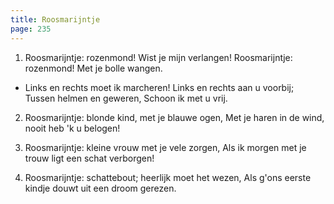 ```yaml
---
title: Roosmarijntje
page: 235
---  
```



1. Roosmarijntje: rozenmond!
Wist je mijn verlangen!
Roosmarijntje: rozenmond!
Met je bolle wangen.


- Links en rechts moet ik marcheren!
Links en rechts aan u voorbij;
Tussen helmen en geweren,
Schoon ik met u vrij.


2. Roosmarijntje: blonde kind,
met je blauwe ogen,
Met je haren in de wind,
nooit heb 'k u belogen!


3. Roosmarijntje: kleine vrouw
met je vele zorgen,
Als ik morgen met je trouw
ligt een schat verborgen!


4. Roosmarijntje: schattebout;
heerlijk moet het wezen,
Als g'ons eerste kindje douwt
uit een droom gerezen.